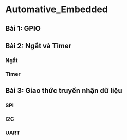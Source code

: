 # Automative_Embedded
## Bài 1: GPIO
## Bài 2: Ngắt và Timer
### Ngắt
### Timer
## Bài 3: Giao thức truyền nhận dữ liệu
### SPI
### I2C
### UART
